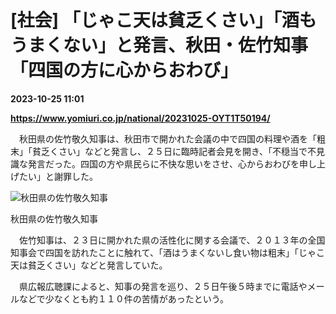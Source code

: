 # [社会] 「じゃこ天は貧乏くさい」「酒もうまくない」と発言、秋田・佐竹知事「四国の方に心からおわび」

**2023-10-25 11:01**

**https://www.yomiuri.co.jp/national/20231025-OYT1T50194/**

　秋田県の佐竹敬久知事は、秋田市で開かれた会議の中で四国の料理や酒を「粗末」「貧乏くさい」などと発言し、２５日に臨時記者会見を開き、「不穏当で不見識な発言だった。四国の方や県民らに不快な思いをさせ、心からおわびを申し上げたい」と謝罪した。

![秋田県の佐竹敬久知事](https://www.yomiuri.co.jp/media/2023/10/20231025-OYT1I50139-1.jpg)

秋田県の佐竹敬久知事

　佐竹知事は、２３日に開かれた県の活性化に関する会議で、２０１３年の全国知事会で四国を訪れたことに触れて、「酒はうまくないし食い物は粗末」「じゃこ天は貧乏くさい」などと発言していた。

　県広報広聴課によると、知事の発言を巡り、２５日午後５時までに電話やメールなどで少なくとも約１１０件の苦情があったという。